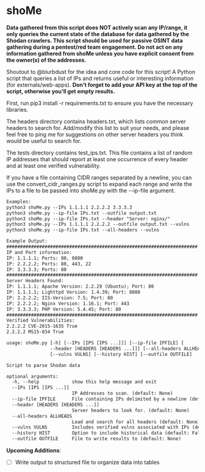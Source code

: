 # shoMe

__Data gathered from this script does NOT actively scan any IP/range, it only queries the current state of the database for data gathered by the Shodan crawlers. This script should be used for passive OSINT data gathering during a pentest/red team engagement. Do not act on any information gathered from shoMe unless you have explicit consent from the owner(s) of the addresses.__

Shoutout to @blurbdust for the idea and core code for this script!
A Python script that queries a list of IPs and returns useful or interesting information (for externals/web-apps).
__Don't forget to add your API key at the top of the script, otherwise you'll get empty results.__

First, run pip3 install -r requirements.txt to ensure you have the necessary libraries.

The headers directory contains headers.txt, which lists common server headers to search for. Add/modify this list to suit your needs, and please feel free to ping me for suggestions on other server headers you think would be useful to search for.

The tests directory contains test_ips.txt. This file contains a list of random IP addresses that should report at least one occurrence of every header and at least one verified vulnerability.

If you have a file containing CIDR ranges separated by a newline, you can use the 
convert_cidr_ranges.py script to expand each range and write the IPs to a file to be passed into shoMe.py with the --ip-file argument.

```txt
Examples:
python3 shoMe.py --IPs 1.1.1.1 2.2.2.2 3.3.3.3
python3 shoMe.py --ip-file IPs.txt --outfile output.txt
python3 shoMe.py --ip-file IPs.txt --header "Server: nginx/"
python3 shoMe.py --IPs 1.1.1.1 2.2.2.2 --outfile output.txt --vulns
python3 shoMe.py --ip-file IPs.txt --all-headers --vulns
```

```txt
Example Output:
######################################################################
IP and Port information:
IP: 1.1.1.1; Ports: 80, 8080
IP: 2.2.2.2; Ports: 80, 443, 22
IP: 3.3.3.3; Ports: 80
######################################################################
Server Headers Found:
IP: 1.1.1.1; Apache Version: 2.2.29 (Ubuntu); Port: 80
IP: 1.1.1.1; Lighttpd Version: 1.4.39; Port: 8080
IP: 2.2.2.2; IIS-Version: 7.5; Port: 80
IP: 2.2.2.2; Nginx Version: 1.16.1; Port: 443
IP: 3.3.3.3; PHP Version: 5.4.45; Port: 80
######################################################################
Verified Vulnerabilities:
2.2.2.2 CVE-2015-1635 True
2.2.2.2 MS15-034 True
```

```txt
usage: shoMe.py [-h] [--IPs [IPS [IPS ...]]] [--ip-file IPFILE] [
                --header [HEADERS [HEADERS ...]]] [--all-headers ALLHEADS] 
                [--vulns VULNS] [--history HIST] [--outfile OUTFILE]

Script to parse Shodan data

optional arguments:
  -h, --help            show this help message and exit
  --IPs [IPS [IPS ...]]
                        IP Addresses to scan. (default: None)
  --ip-file IPFILE      File containing IPs delimited by a newline (default: None)
  --header [HEADERS [HEADERS ...]]
                        Server headers to look for. (default: None)
  --all-headers ALLHEADS
                        Load and search for all headers (default: None)
  --vulns VULNS         Includes verified vulns associated with IPs (default: False)
  --history HIST        Option to include historical data (default: False)
  --outfile OUTFILE     File to write results to (default: None)
```

__Upcoming Additions__:

- [ ] Write output to structured file to organize data into tables

